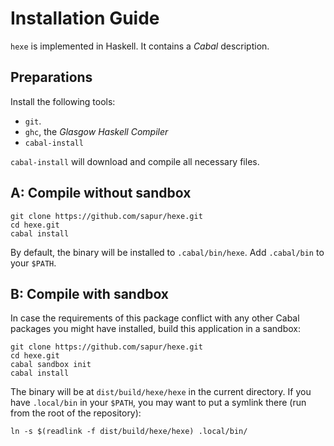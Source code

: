 # Installation Guide

`hexe` is implemented in Haskell. It contains a *Cabal* description.

## Preparations

Install the following tools:

 * `git`.
 * `ghc`, the *Glasgow Haskell Compiler*
 * `cabal-install`

`cabal-install` will download and compile all necessary files.

## A: Compile without sandbox

    git clone https://github.com/sapur/hexe.git
    cd hexe.git
    cabal install

By default, the binary will be installed to `.cabal/bin/hexe`. Add `.cabal/bin` 
to your `$PATH`.

## B: Compile with sandbox

In case the requirements of this package conflict with any other Cabal packages 
you might have installed, build this application in a sandbox:

    git clone https://github.com/sapur/hexe.git
    cd hexe.git
    cabal sandbox init
    cabal install

The binary will be at `dist/build/hexe/hexe` in the current directory. If you 
have `.local/bin` in your `$PATH`, you may want to put a symlink there (run 
from the root of the repository):

    ln -s $(readlink -f dist/build/hexe/hexe) .local/bin/
